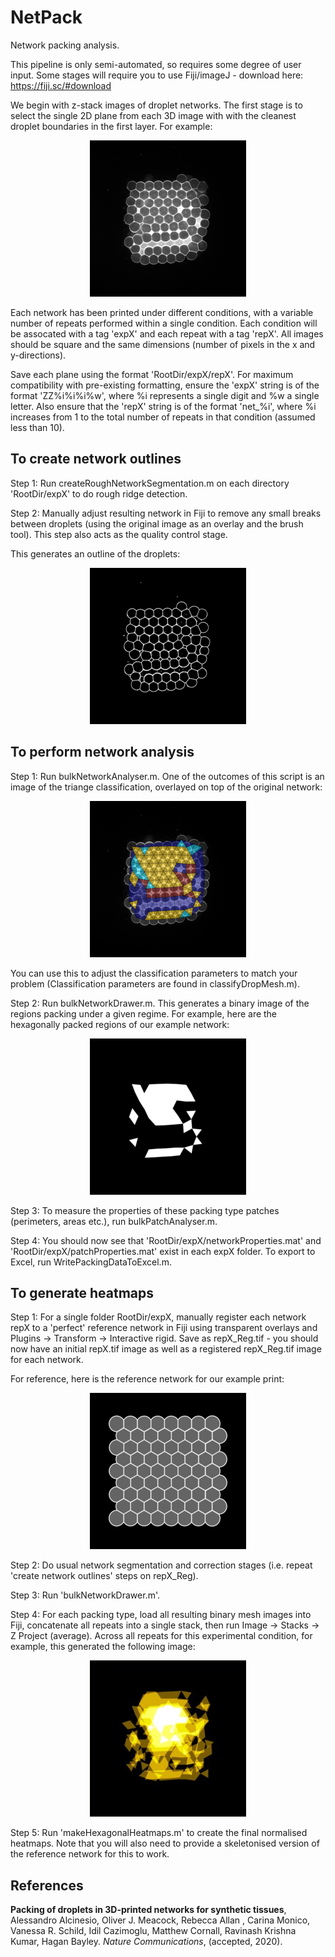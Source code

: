 # NetPack
Network packing analysis.

This pipeline is only semi-automated, so requires some degree of user input. Some stages will require you to use Fiji/imageJ - download here: https://fiji.sc/#download

We begin with z-stack images of droplet networks. The first stage is to select the single 2D plane from each 3D image with with the cleanest droplet boundaries in the first layer. For example:

<p align="center">
  <img src="https://raw.githubusercontent.com/Pseudomoaner/NetPack/master/ExampleImages/net.png" alt="Raw network"/>
</p>

Each network has been printed under different conditions, with a variable number of repeats performed within a single condition. Each condition will be assocated with a tag 'expX' and each repeat with a tag 'repX'. All images should be square and the same dimensions (number of pixels in the x and y-directions).

Save each plane using the format 'RootDir/expX/repX'. For maximum compatibility with pre-existing formatting, ensure the 'expX' string is of the format 'ZZ%i%i%i%w', where %i represents a single digit and %w a single letter. Also ensure that the 'repX' string is of the format 'net_%i', where %i increases from 1 to the total number of repeats in that condition (assumed less than 10).

## To create network outlines

Step 1: Run createRoughNetworkSegmentation.m on each directory 'RootDir/expX' to do rough ridge detection.

Step 2: Manually adjust resulting network in Fiji to remove any small breaks between droplets (using the original image as an overlay and the brush tool). This step also acts as the quality control stage.

This generates an outline of the droplets:

<p align="center">
  <img src="https://raw.githubusercontent.com/Pseudomoaner/NetPack/master/ExampleImages/net_Network_Corrected.png" alt="Outline network"/>
</p>

## To perform network analysis

Step 1: Run bulkNetworkAnalyser.m. One of the outcomes of this script is an image of the triange classification, overlayed on top of the original network:

<p align="center">
  <img src="https://raw.githubusercontent.com/Pseudomoaner/NetPack/master/ExampleImages/net_Overlay.png" alt="Network overlay"/>
</p>

You can use this to adjust the classification parameters to match your problem (Classification parameters are found in classifyDropMesh.m).

Step 2: Run bulkNetworkDrawer.m. This generates a binary image of the regions packing under a given regime. For example, here are the hexagonally packed regions of our example network:

<p align="center">
  <img src="https://raw.githubusercontent.com/Pseudomoaner/NetPack/master/ExampleImages/net_hex.png" alt="Network hexagonal regions"/>
</p>

Step 3: To measure the properties of these packing type patches (perimeters, areas etc.), run bulkPatchAnalyser.m.

Step 4: You should now see that 'RootDir/expX/networkProperties.mat' and 'RootDir/expX/patchProperties.mat' exist in each expX folder. To export to Excel, run WritePackingDataToExcel.m.

## To generate heatmaps

Step 1: For a single folder RootDir/expX, manually register each network repX to a 'perfect' reference network in Fiji using transparent overlays and Plugins -> Transform -> Interactive rigid. Save as repX_Reg.tif - you should now have an initial repX.tif image as well as a registered repX_Reg.tif image for each network.

For reference, here is the reference network for our example print:

<p align="center">
  <img src="https://raw.githubusercontent.com/Pseudomoaner/NetPack/master/ExampleImages/net_Template.png" alt="Network template"/>
</p>

Step 2: Do usual network segmentation and correction stages (i.e. repeat 'create network outlines' steps on repX_Reg).

Step 3: Run 'bulkNetworkDrawer.m'.

Step 4: For each packing type, load all resulting binary mesh images into Fiji, concatenate all repeats into a single stack, then run Image -> Stacks -> Z Project (average). Across all repeats for this experimental condition, for example, this generated the following image:

<p align="center">
  <img src="https://raw.githubusercontent.com/Pseudomoaner/NetPack/master/ExampleImages/net_hexAvg.jpg" alt="Network hexagonal average"/>
</p>

Step 5: Run 'makeHexagonalHeatmaps.m' to create the final normalised heatmaps. Note that you will also need to provide a skeletonised version of the reference network for this to work.

## References

**Packing of droplets in 3D-printed networks for synthetic tissues**, Alessandro Alcinesio, Oliver J. Meacock, Rebecca Allan , Carina Monico, Vanessa R. Schild, Idil Cazimoglu, Matthew Cornall, Ravinash Krishna Kumar, Hagan Bayley. *Nature Communications*, (accepted, 2020).
